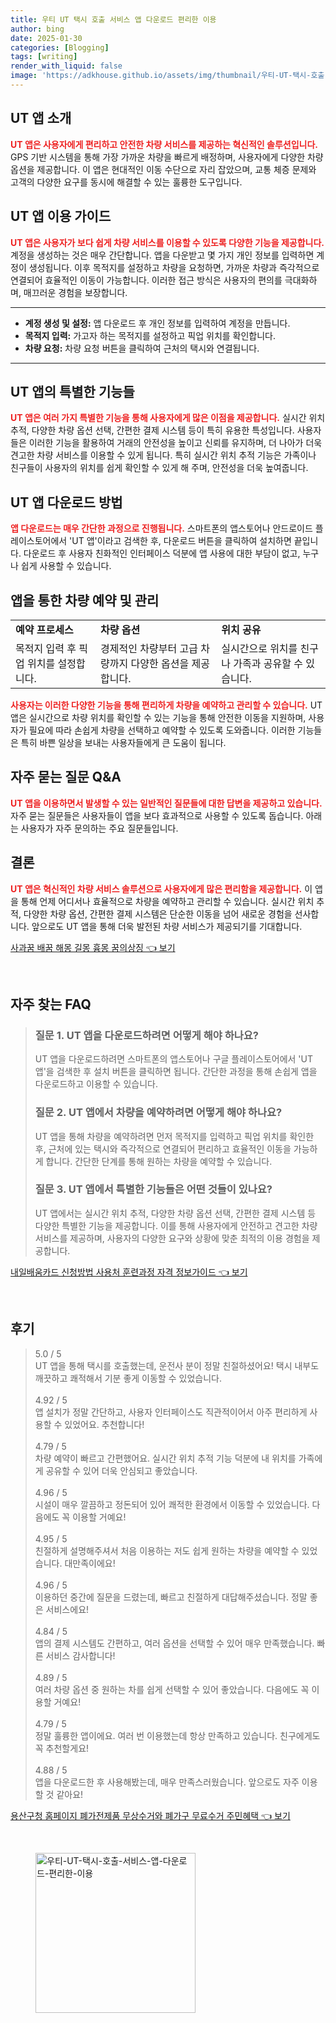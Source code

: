 ```yaml
---
title: 우티 UT 택시 호출 서비스 앱 다운로드 편리한 이용
author: bing
date: 2025-01-30
categories: [Blogging]
tags: [writing]
render_with_liquid: false
image: 'https://adkhouse.github.io/assets/img/thumbnail/우티-UT-택시-호출-서비스-앱-다운로드-편리한-이용.webp'
---
```



<h2 id='UT 앱 소개'>UT 앱 소개</h2>

<p><b><span style="color: #ee2323;">UT 앱은 사용자에게 편리하고 안전한 차량 서비스를 제공하는 혁신적인 솔루션입니다.</span></b> GPS 기반 시스템을 통해 가장 가까운 차량을 빠르게 배정하며, 사용자에게 다양한 차량 옵션을 제공합니다. 이 앱은 현대적인 이동 수단으로 자리 잡았으며, 교통 체증 문제와 고객의 다양한 요구를 동시에 해결할 수 있는 훌륭한 도구입니다.</p>

<h2 id='이용 가이드'>UT 앱 이용 가이드</h2>

<p><b><span style="color: #ee2323;">UT 앱은 사용자가 보다 쉽게 차량 서비스를 이용할 수 있도록 다양한 기능을 제공합니다.</span></b> 계정을 생성하는 것은 매우 간단합니다. 앱을 다운받고 몇 가지 개인 정보를 입력하면 계정이 생성됩니다. 이후 목적지를 설정하고 차량을 요청하면, 가까운 차량과 즉각적으로 연결되어 효율적인 이동이 가능합니다. 이러한 접근 방식은 사용자의 편의를 극대화하며, 매끄러운 경험을 보장합니다.</p>

<hr />

<ul>
    <li><b>계정 생성 및 설정:</b> 앱 다운로드 후 개인 정보를 입력하여 계정을 만듭니다.</li>
    <li><b>목적지 입력:</b> 가고자 하는 목적지를 설정하고 픽업 위치를 확인합니다.</li>
    <li><b>차량 요청:</b> 차량 요청 버튼을 클릭하여 근처의 택시와 연결됩니다.</li>
</ul>

<hr />

<h2 id='특별한 기능'>UT 앱의 특별한 기능들</h2>

<p><b><span style="color: #ee2323;">UT 앱은 여러 가지 특별한 기능을 통해 사용자에게 많은 이점을 제공합니다.</span></b> 실시간 위치 추적, 다양한 차량 옵션 선택, 간편한 결제 시스템 등이 특히 유용한 특성입니다. 사용자들은 이러한 기능을 활용하여 거래의 안전성을 높이고 신뢰를 유지하며, 더 나아가 더욱 견고한 차량 서비스를 이용할 수 있게 됩니다. 특히 실시간 위치 추적 기능은 가족이나 친구들이 사용자의 위치를 쉽게 확인할 수 있게 해 주며, 안전성을 더욱 높여줍니다.</p>

<h2 id='다운로드 방법'>UT 앱 다운로드 방법</h2>

<p><b><span style="color: #ee2323;">앱 다운로드는 매우 간단한 과정으로 진행됩니다.</span></b> 스마트폰의 앱스토어나 안드로이드 플레이스토어에서 'UT 앱'이라고 검색한 후, 다운로드 버튼을 클릭하여 설치하면 끝입니다. 다운로드 후 사용자 친화적인 인터페이스 덕분에 앱 사용에 대한 부담이 없고, 누구나 쉽게 사용할 수 있습니다.</p>

<h2 id='차량 예약 및 관리'>앱을 통한 차량 예약 및 관리</h2>

<table>
    <tr>
        <td><b>예약 프로세스</b></td>
        <td><b>차량 옵션</b></td>
        <td><b>위치 공유</b></td>
    </tr>
    <tr>
        <td>목적지 입력 후 픽업 위치를 설정합니다.</td>
        <td>경제적인 차량부터 고급 차량까지 다양한 옵션을 제공합니다.</td>
        <td>실시간으로 위치를 친구나 가족과 공유할 수 있습니다.</td>
    </tr>
</table>

<p><b><span style="color: #ee2323;">사용자는 이러한 다양한 기능을 통해 편리하게 차량을 예약하고 관리할 수 있습니다.</span></b> UT 앱은 실시간으로 차량 위치를 확인할 수 있는 기능을 통해 안전한 이동을 지원하며, 사용자가 필요에 따라 손쉽게 차량을 선택하고 예약할 수 있도록 도와줍니다. 이러한 기능들은 특히 바쁜 일상을 보내는 사용자들에게 큰 도움이 됩니다.</p>

<h2 id='자주 묻는 질문'>자주 묻는 질문 Q&A</h2>

<p><b><span style="color: #ee2323;">UT 앱을 이용하면서 발생할 수 있는 일반적인 질문들에 대한 답변을 제공하고 있습니다.</span></b> 자주 묻는 질문들은 사용자들이 앱을 보다 효과적으로 사용할 수 있도록 돕습니다. 아래는 사용자가 자주 문의하는 주요 질문들입니다.</p>

<h2 id='결론'>결론</h2>

<p><b><span style="color: #ee2323;">UT 앱은 혁신적인 차량 서비스 솔루션으로 사용자에게 많은 편리함을 제공합니다.</span></b> 이 앱을 통해 언제 어디서나 효율적으로 차량을 예약하고 관리할 수 있습니다. 실시간 위치 추적, 다양한 차량 옵션, 간편한 결제 시스템은 단순한 이동을 넘어 새로운 경험을 선사합니다. 앞으로도 UT 앱을 통해 더욱 발전된 차량 서비스가 제공되기를 기대합니다.</p>


<p><a class="click-button" title="사과꿈 배꿈 해몽 길몽 흉몽 꿈의상징" href="https://adkhouse.github.io/posts/%EC%82%AC%EA%B3%BC%EA%BF%88-%EB%B0%B0%EA%BF%88-%ED%95%B4%EB%AA%BD-%EA%B8%B8%EB%AA%BD-%ED%9D%89%EB%AA%BD-%EA%BF%88%EC%9D%98%EC%83%81%EC%A7%95/" rel="dofollow">사과꿈 배꿈 해몽 길몽 흉몽 꿈의상징 👈 보기</a></p><br>
<h2 id='자주_찾는_FAQ'>자주 찾는 FAQ</h2>
<div itemscope="" itemtype="https://schema.org/FAQPage"> 
<blockquote> 
<div itemscope="" itemprop="mainEntity" itemtype="https://schema.org/Question"> 
<h3 itemprop="name">질문 1. UT 앱을 다운로드하려면 어떻게 해야 하나요?</h3> 
<div itemscope="" itemprop="acceptedAnswer" itemtype="https://schema.org/Answer"> 
<span itemprop="text"> 
<p>UT 앱을 다운로드하려면 스마트폰의 앱스토어나 구글 플레이스토어에서 'UT 앱'을 검색한 후 설치 버튼을 클릭하면 됩니다. 간단한 과정을 통해 손쉽게 앱을 다운로드하고 이용할 수 있습니다.</p> 
</span> 
</div> 
</div> 

<div itemscope="" itemprop="mainEntity" itemtype="https://schema.org/Question"> 
<h3 itemprop="name">질문 2. UT 앱에서 차량을 예약하려면 어떻게 해야 하나요?</h3> 
<div itemscope="" itemprop="acceptedAnswer" itemtype="https://schema.org/Answer"> 
<span itemprop="text"> 
<p>UT 앱을 통해 차량을 예약하려면 먼저 목적지를 입력하고 픽업 위치를 확인한 후, 근처에 있는 택시와 즉각적으로 연결되어 편리하고 효율적인 이동을 가능하게 합니다. 간단한 단계를 통해 원하는 차량을 예약할 수 있습니다.</p> 
</span> 
</div> 
</div> 

<div itemscope="" itemprop="mainEntity" itemtype="https://schema.org/Question"> 
<h3 itemprop="name">질문 3. UT 앱에서 특별한 기능들은 어떤 것들이 있나요?</h3> 
<div itemscope="" itemprop="acceptedAnswer" itemtype="https://schema.org/Answer"> 
<span itemprop="text"> 
<p>UT 앱에서는 실시간 위치 추적, 다양한 차량 옵션 선택, 간편한 결제 시스템 등 다양한 특별한 기능을 제공합니다. 이를 통해 사용자에게 안전하고 견고한 차량 서비스를 제공하며, 사용자의 다양한 요구와 상황에 맞춘 최적의 이용 경험을 제공합니다.</p> 
</span> 
</div> 
</div> 
</blockquote> 
</div>
<p><a class="click-button" title="내일배움카드 신청방법 사용처 훈련과정 자격 정보가이드" href="https://adkhouse.github.io/posts/%EB%82%B4%EC%9D%BC%EB%B0%B0%EC%9B%80%EC%B9%B4%EB%93%9C-%EC%8B%A0%EC%B2%AD%EB%B0%A9%EB%B2%95-%EC%82%AC%EC%9A%A9%EC%B2%98-%ED%9B%88%EB%A0%A8%EA%B3%BC%EC%A0%95-%EC%9E%90%EA%B2%A9-%EC%A0%95%EB%B3%B4%EA%B0%80%EC%9D%B4%EB%93%9C/" rel="dofollow">내일배움카드 신청방법 사용처 훈련과정 자격 정보가이드 👈 보기</a></p><br>
<h2 id='후기'>후기</h2>
<div itemscope itemtype="https://schema.org/Product">
  <blockquote>
  <div itemprop="review" itemscope itemtype="https://schema.org/Review">
      <div itemprop="reviewRating" itemscope itemtype="https://schema.org/Rating"> <span itemprop="ratingValue">5.0</span> / <span itemprop="bestRating">5</span> </div>
      <span itemprop="reviewBody">UT 앱을 통해 택시를 호출했는데, 운전사 분이 정말 친절하셨어요! 택시 내부도 깨끗하고 쾌적해서 기분 좋게 이동할 수 있었습니다.</span>
  </div>
  <br>
  <div itemprop="review" itemscope itemtype="https://schema.org/Review">
      <div itemprop="reviewRating" itemscope itemtype="https://schema.org/Rating"> <span itemprop="ratingValue">4.92</span> / <span itemprop="bestRating">5</span> </div>
      <span itemprop="reviewBody">앱 설치가 정말 간단하고, 사용자 인터페이스도 직관적이어서 아주 편리하게 사용할 수 있었어요. 추천합니다!</span>
  </div>
  <br>
  <div itemprop="review" itemscope itemtype="https://schema.org/Review">
      <div itemprop="reviewRating" itemscope itemtype="https://schema.org/Rating"> <span itemprop="ratingValue">4.79</span> / <span itemprop="bestRating">5</span> </div>
      <span itemprop="reviewBody">차량 예약이 빠르고 간편했어요. 실시간 위치 추적 기능 덕분에 내 위치를 가족에게 공유할 수 있어 더욱 안심되고 좋았습니다.</span>
  </div>
  <br>
  <div itemprop="review" itemscope itemtype="https://schema.org/Review">
      <div itemprop="reviewRating" itemscope itemtype="https://schema.org/Rating"> <span itemprop="ratingValue">4.96</span> / <span itemprop="bestRating">5</span> </div>
      <span itemprop="reviewBody">시설이 매우 깔끔하고 정돈되어 있어 쾌적한 환경에서 이동할 수 있었습니다. 다음에도 꼭 이용할 거예요!</span>
  </div>
  <br>
  <div itemprop="review" itemscope itemtype="https://schema.org/Review">
      <div itemprop="reviewRating" itemscope itemtype="https://schema.org/Rating"> <span itemprop="ratingValue">4.95</span> / <span itemprop="bestRating">5</span> </div>
      <span itemprop="reviewBody">친절하게 설명해주셔서 처음 이용하는 저도 쉽게 원하는 차량을 예약할 수 있었습니다. 대만족이에요!</span>
  </div>
  <br>
  <div itemprop="review" itemscope itemtype="https://schema.org/Review">
      <div itemprop="reviewRating" itemscope itemtype="https://schema.org/Rating"> <span itemprop="ratingValue">4.96</span> / <span itemprop="bestRating">5</span> </div>
      <span itemprop="reviewBody">이용하던 중간에 질문을 드렸는데, 빠르고 친절하게 대답해주셨습니다. 정말 좋은 서비스에요!</span>
  </div>
  <br>
  <div itemprop="review" itemscope itemtype="https://schema.org/Review">
      <div itemprop="reviewRating" itemscope itemtype="https://schema.org/Rating"> <span itemprop="ratingValue">4.84</span> / <span itemprop="bestRating">5</span> </div>
      <span itemprop="reviewBody">앱의 결제 시스템도 간편하고, 여러 옵션을 선택할 수 있어 매우 만족했습니다. 빠른 서비스 감사합니다!</span>
  </div>
  <br>
  <div itemprop="review" itemscope itemtype="https://schema.org/Review">
      <div itemprop="reviewRating" itemscope itemtype="https://schema.org/Rating"> <span itemprop="ratingValue">4.89</span> / <span itemprop="bestRating">5</span> </div>
      <span itemprop="reviewBody">여러 차량 옵션 중 원하는 차를 쉽게 선택할 수 있어 좋았습니다. 다음에도 꼭 이용할 거예요!</span>
  </div>
  <br>
  <div itemprop="review" itemscope itemtype="https://schema.org/Review">
      <div itemprop="reviewRating" itemscope itemtype="https://schema.org/Rating"> <span itemprop="ratingValue">4.79</span> / <span itemprop="bestRating">5</span> </div>
      <span itemprop="reviewBody">정말 훌륭한 앱이에요. 여러 번 이용했는데 항상 만족하고 있습니다. 친구에게도 꼭 추천할게요!</span>
  </div>
  <br>
  <div itemprop="review" itemscope itemtype="https://schema.org/Review">
      <div itemprop="reviewRating" itemscope itemtype="https://schema.org/Rating"> <span itemprop="ratingValue">4.88</span> / <span itemprop="bestRating">5</span> </div>
      <span itemprop="reviewBody">앱을 다운로드한 후 사용해봤는데, 매우 만족스러웠습니다. 앞으로도 자주 이용할 것 같아요!</span>
  </div>
  </blockquote>
</div>
<p><a class="click-button" title="용산구청 홈페이지 폐가전제품 무상수거와 폐가구 무료수거 주민혜택" href="https://adkhouse.github.io/posts/%EC%9A%A9%EC%82%B0%EA%B5%AC%EC%B2%AD-%ED%99%88%ED%8E%98%EC%9D%B4%EC%A7%80-%ED%8F%90%EA%B0%80%EC%A0%84%EC%A0%9C%ED%92%88-%EB%AC%B4%EC%83%81%EC%88%98%EA%B1%B0%EC%99%80-%ED%8F%90%EA%B0%80%EA%B5%AC-%EB%AC%B4%EB%A3%8C%EC%88%98%EA%B1%B0-%EC%A3%BC%EB%AF%BC%ED%98%9C%ED%83%9D/" rel="dofollow">용산구청 홈페이지 폐가전제품 무상수거와 폐가구 무료수거 주민혜택 👈 보기</a></p><br>
<figure class="image"><img src="https://adkhouse.github.io/assets/img/thumbnail/우티-UT-택시-호출-서비스-앱-다운로드-편리한-이용.webp" alt="우티-UT-택시-호출-서비스-앱-다운로드-편리한-이용" width="256" height="256"></figure>